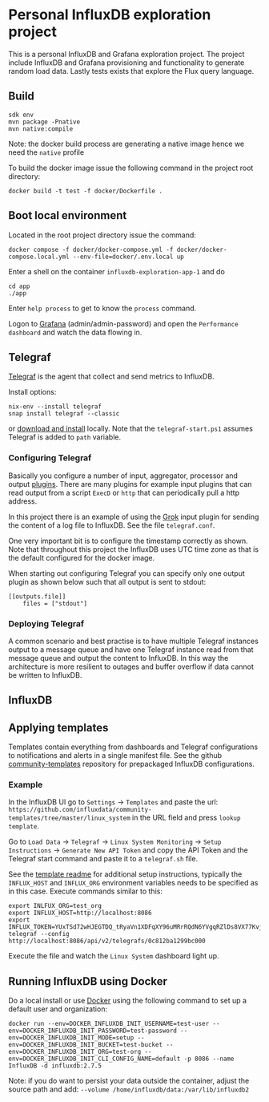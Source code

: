 # Personal InfluxDB exploration project

This is a personal InfluxDB and Grafana exploration project. The project include InfluxDB and Grafana provisioning and 
functionality to generate random load data. Lastly tests exists that explore the Flux query language.

## Build

    sdk env
    mvn package -Pnative
    mvn native:compile

Note: the docker build process are generating a native image hence we need the `native` profile

To build the docker image issue the following command in the project root directory:

`docker build -t test -f docker/Dockerfile .`

## Boot local environment

Located in the root project directory issue the command:

    docker compose -f docker/docker-compose.yml -f docker/docker-compose.local.yml --env-file=docker/.env.local up

Enter a shell on the container `influxdb-exploration-app-1` and do 

    cd app
    ./app

Enter `help process` to get to know the `process` command.

Logon to [Grafana](http://localhost:3000) (admin/admin-password) and open the `Performance dashboard` and watch the data flowing in.

## Telegraf

[Telegraf](https://www.influxdata.com/time-series-platform/telegraf/) is the agent that collect and send metrics to InfluxDB.

Install options: 

    nix-env --install telegraf
    snap install telegraf --classic

or [download and install](https://www.influxdata.com/time-series-platform/telegraf/#) locally.
Note that the `telegraf-start.ps1` assumes Telegraf is added to `path` variable.


### Configuring Telegraf

Basically you configure a number of input, aggregator, processor and output [plugins](https://docs.influxdata.com/telegraf/v1/plugins/).
There are many plugins for example input plugins that can read output from a script `ExecD` or `http` that can periodically  pull a http address.

In this project there is an example of using the [Grok](https://docs.influxdata.com/telegraf/v1/data_formats/input/grok/) input plugin
for sending the content of a log file to InfluxDB. See the file `telegraf.conf`.

One very important bit is to configure the timestamp correctly as shown. Note that throughout this project the InfluxDB uses UTC time zone 
as that is the default configured for the docker image.

When starting out configuring Telegraf you can specify only one output plugin as shown below such that all output is sent
to stdout: 

    [[outputs.file]]
        files = ["stdout"]

### Deploying Telegraf

A common scenario and best practise is to have multiple Telegraf instances output to a message queue and have one Telegraf instance
read from that message queue and output the content to InfluxDB. In this way the architecture is more resilient to outages and 
buffer overflow if data cannot be written to InfluxDB.

## InfluxDB

## Applying templates

Templates contain everything from dashboards and Telegraf configurations to notifications and alerts in a single manifest file.
See the github [community-templates](https://github.com/influxdata/community-templates/tree/master) repository for prepackaged InfluxDB configurations. 

### Example

In the InfluxDB UI go to `Settings` -> `Templates` and paste the url: `https://github.com/influxdata/community-templates/tree/master/linux_system` in the URL field and press `lookup template`.

Go to `Load Data` -> `Telegraf` -> `Linux System Monitoring` -> `Setup Instructions` -> `Generate New API Token` and copy the API Token and 
the Telegraf start command and paste it to a `telegraf.sh` file.

See the [template readme](https://github.com/influxdata/community-templates/blob/master/linux_system/readme.md) for additional setup instructions, typically the `INFLUX_HOST` and `INFLUX_ORG` environment variables needs to be specified as in this case. 
Execute commands similar to this:

    export INLFUX_ORG=test_org
    export INFLUX_HOST=http://localhost:8086
    export INFLUX_TOKEN=YUxTSd72wHJEGTDQ_tRyaVn1XDFqXY96uMRrRQdN6YVgqRZlDs8VX77KvjF8MXT3dlx6sVMf6ZfBORXJmAwe1Q==  
    telegraf --config http://localhost:8086/api/v2/telegrafs/0c812ba1299bc000

Execute the file and watch the `Linux System` dashboard light up.

## Running InfluxDB using Docker

Do a local install or use [Docker](https://docs.influxdata.com/influxdb/v2/install/?t=Docker) using the following command to set up a default user and organization:

    docker run --env=DOCKER_INFLUXDB_INIT_USERNAME=test-user --env=DOCKER_INFLUXDB_INIT_PASSWORD=test-password --env=DOCKER_INFLUXDB_INIT_MODE=setup --env=DOCKER_INFLUXDB_INIT_BUCKET=test-bucket --env=DOCKER_INFLUXDB_INIT_ORG=test-org --env=DOCKER_INFLUXDB_INIT_CLI_CONFIG_NAME=default -p 8086 --name InfluxDB -d influxdb:2.7.5 

Note: if you do want to persist your data outside the container, adjust the source path and add: `--volume /home/influxdb/data:/var/lib/influxdb2`
